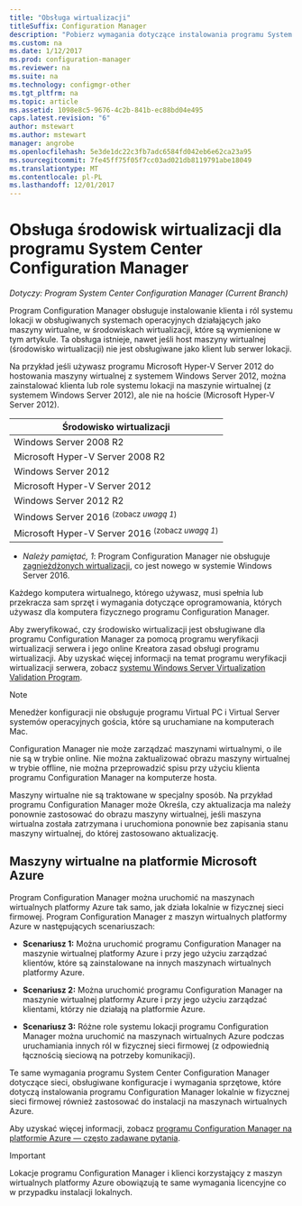 ```yaml
---
title: "Obsługa wirtualizacji"
titleSuffix: Configuration Manager
description: "Pobierz wymagania dotyczące instalowania programu System Center Configuration Manager klienta a role systemu lokacji w środowisku wirtualizacji."
ms.custom: na
ms.date: 1/12/2017
ms.prod: configuration-manager
ms.reviewer: na
ms.suite: na
ms.technology: configmgr-other
ms.tgt_pltfrm: na
ms.topic: article
ms.assetid: 1098e8c5-9676-4c2b-841b-ec88bd04e495
caps.latest.revision: "6"
author: mstewart
ms.author: mstewart
manager: angrobe
ms.openlocfilehash: 5e3de1dc22c3fb7adc6584fd042eb6e62ca23a95
ms.sourcegitcommit: 7fe45ff75f05f7cc03ad021db8119791abe18049
ms.translationtype: MT
ms.contentlocale: pl-PL
ms.lasthandoff: 12/01/2017
---
```

# <a name="support-for-virtualization-environments-for-system-center-configuration-manager"></a>Obsługa środowisk wirtualizacji dla programu System Center Configuration Manager

*Dotyczy: Program System Center Configuration Manager (Current Branch)*

Program Configuration Manager obsługuje instalowanie klienta i ról systemu lokacji w obsługiwanych systemach operacyjnych działających jako maszyny wirtualne, w środowiskach wirtualizacji, które są wymienione w tym artykule. Ta obsługa istnieje, nawet jeśli host maszyny wirtualnej (środowisko wirtualizacji) nie jest obsługiwane jako klient lub serwer lokacji.  

 Na przykład jeśli używasz programu Microsoft Hyper-V Server 2012 do hostowania maszyny wirtualnej z systemem Windows Server 2012, można zainstalować klienta lub role systemu lokacji na maszynie wirtualnej (z systemem Windows Server 2012), ale nie na hoście (Microsoft Hyper-V Server 2012).  

|Środowisko wirtualizacji|  
|--------------------------------|  
|Windows Server 2008 R2|  
|Microsoft Hyper-V Server 2008 R2|  
|Windows Server 2012|  
|Microsoft Hyper-V Server 2012|  
|Windows Server 2012 R2|
|Windows Server 2016 <sup>(zobacz *uwagą 1*)</sup>|
|Microsoft Hyper-V Server 2016 <sup>(zobacz *uwagą 1*)|
-  *Należy pamiętać, 1*: Program Configuration Manager nie obsługuje [zagnieżdżonych wirtualizacji](https://technet.microsoft.com/windows-server-docs/compute/hyper-v/what-s-new-in-hyper-v-on-windows#a-namebkmknestedanested-virtualization-new), co jest nowego w systemie Windows Server 2016.


 Każdego komputera wirtualnego, którego używasz, musi spełnia lub przekracza sam sprzęt i wymagania dotyczące oprogramowania, których używasz dla komputera fizycznego programu Configuration Manager.  

 Aby zweryfikować, czy środowisko wirtualizacji jest obsługiwane dla programu Configuration Manager za pomocą programu weryfikacji wirtualizacji serwera i jego online Kreatora zasad obsługi programu wirtualizacji. Aby uzyskać więcej informacji na temat programu weryfikacji wirtualizacji serwera, zobacz [systemu Windows Server Virtualization Validation Program](https://www.windowsservercatalog.com/svvp.aspx).  

> [!NOTE]  
>  Menedżer konfiguracji nie obsługuje programu Virtual PC i Virtual Server systemów operacyjnych gościa, które są uruchamiane na komputerach Mac.  

Configuration Manager nie może zarządzać maszynami wirtualnymi, o ile nie są w trybie online. Nie można zaktualizować obrazu maszyny wirtualnej w trybie offline, nie można przeprowadzić spisu przy użyciu klienta programu Configuration Manager na komputerze hosta.  

Maszyny wirtualne nie są traktowane w specjalny sposób. Na przykład programu Configuration Manager może Określa, czy aktualizacja ma należy ponownie zastosować do obrazu maszyny wirtualnej, jeśli maszyna wirtualna została zatrzymana i uruchomiona ponownie bez zapisania stanu maszyny wirtualnej, do której zastosowano aktualizację.  

##  <a name="bkmk_Azure"></a> Maszyny wirtualne na platformie Microsoft Azure  
 Program Configuration Manager można uruchomić na maszynach wirtualnych platformy Azure tak samo, jak działa lokalnie w fizycznej sieci firmowej. Program Configuration Manager z maszyn wirtualnych platformy Azure w następujących scenariuszach:  

-   **Scenariusz 1:** Można uruchomić programu Configuration Manager na maszynie wirtualnej platformy Azure i przy jego użyciu zarządzać klientów, które są zainstalowane na innych maszynach wirtualnych platformy Azure.  

-   **Scenariusz 2:** Można uruchomić programu Configuration Manager na maszynie wirtualnej platformy Azure i przy jego użyciu zarządzać klientami, którzy nie działają na platformie Azure.  

-   **Scenariusz 3:** Różne role systemu lokacji programu Configuration Manager można uruchomić na maszynach wirtualnych Azure podczas uruchamiania innych ról w fizycznej sieci firmowej (z odpowiednią łącznością sieciową na potrzeby komunikacji).  

Te same wymagania programu System Center Configuration Manager dotyczące sieci, obsługiwane konfiguracje i wymagania sprzętowe, które dotyczą instalowania programu Configuration Manager lokalnie w fizycznej sieci firmowej również zastosować do instalacji na maszynach wirtualnych Azure.  

Aby uzyskać więcej informacji, zobacz [programu Configuration Manager na platformie Azure — często zadawane pytania](/sccm/core/understand/configuration-manager-on-azure).

> [!IMPORTANT]  
>  Lokacje programu Configuration Manager i klienci korzystający z maszyn wirtualnych platformy Azure obowiązują te same wymagania licencyjne co w przypadku instalacji lokalnych.  
